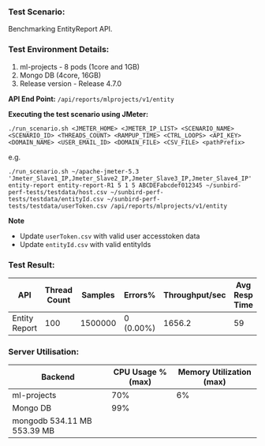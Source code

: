 ### Test Scenario:
Benchmarking EntityReport API.

### Test Environment Details:
1. ml-projects - 8 pods (1core and 1GB)
2. Mongo DB (4core, 16GB)
3. Release version - Release 4.7.0

**API End Point:** `/api/reports/mlprojects/v1/entity`

**Executing the test scenario using JMeter:**

```./run_scenario.sh <JMETER_HOME> <JMETER_IP_LIST> <SCENARIO_NAME> <SCENARIO_ID> <THREADS_COUNT> <RAMPUP_TIME> <CTRL_LOOPS> <API_KEY> <DOMAIN_NAME> <USER_EMAIL_ID> <DOMAIN_FILE> <CSV_FILE> <pathPrefix> ```

e.g.

```./run_scenario.sh ~/apache-jmeter-5.3 'Jmeter_Slave1_IP,Jmeter_Slave2_IP,Jmeter_Slave3_IP,Jmeter_Slave4_IP' entity-report entity-report-R1 5 1 5 ABCDEFabcdef012345 ~/sunbird-perf-tests/testdata/host.csv ~/sunbird-perf-tests/testdata/entityId.csv ~/sunbird-perf-tests/testdata/userToken.csv /api/reports/mlprojects/v1/entity```

**Note**
- Update `userToken.csv` with valid user accesstoken data
- Update `entityId.csv` with valid entityIds 

### Test Result:
| API           | Thread Count  | Samples  | Errors%   | Throughput/sec  |Avg Resp Time  |   95th pct  |  99th pct   |
| ------------- | ------------- | -------- | --------- | --------------- |---------------|-------------|-------------|
| Entity Report  | 100           |  1500000  | 0 (0.00%) | 1656.2        |     59     |   109     |	157.99|


### Server Utilisation:
| Backend          | CPU Usage %(max) | Memory Utilization (max) |
| ------------- | ------------- |------------- |
|ml-projects|70%|6%|
|Mongo DB| 99%|
mongodb        534.11 MB        553.39 MB  |
